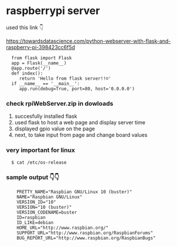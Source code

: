 
# **raspberrypi server**

used this link 👇

https://towardsdatascience.com/python-webserver-with-flask-and-raspberry-pi-398423cc6f5d


      from flask import Flask
      app = Flask(__name__)
      @app.route('/')
      def index():
         return 'Hello from flask server!!☺️'
      if __name__ == '__main__':
         app.run(debug=True, port=80, host='0.0.0.0')

### **check rpiWebServer.zip in dowloads**

1. succesfully installed flask 
2. used flask to host a web page and display server time
3. displayed gpio value on the page
4. next, to take input from page and change board values


### **very important for linux**

      $ cat /etc/os-release


### **sample output 👇👇**

        PRETTY_NAME="Raspbian GNU/Linux 10 (buster)"
        NAME="Raspbian GNU/Linux"
        VERSION_ID="10"
        VERSION="10 (buster)"
        VERSION_CODENAME=buster
        ID=raspbian
        ID_LIKE=debian
        HOME_URL="http://www.raspbian.org/"
        SUPPORT_URL="http://www.raspbian.org/RaspbianForums"
        BUG_REPORT_URL="http://www.raspbian.org/RaspbianBugs"
